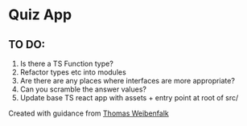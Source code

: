 # Quiz App

## TO DO:
1. Is there a TS Function type?
2. Refactor types etc into modules
3. Are there are any places where interfaces are more appropriate?
4. Can you scramble the answer values?
5. Update base TS react app with assets + entry point at root of src/

Created with guidance from [Thomas Weibenfalk](https://www.youtube.com/watch?v=F2JCjVSZlG0)